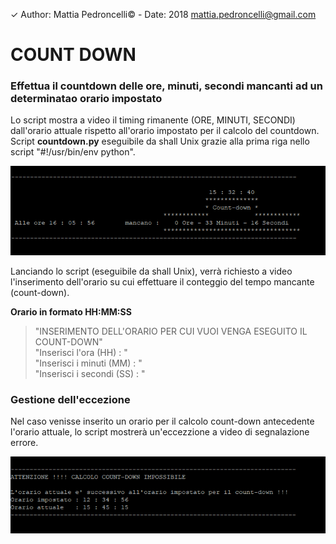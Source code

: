 ✓ Author: Mattia Pedroncelli© - Date: 2018  mattia.pedroncelli@gmail.com
  
# COUNT DOWN
### Effettua il countdown delle ore, minuti, secondi mancanti ad un determinatao orario impostato


Lo script mostra a video il timing rimanente (ORE, MINUTI, SECONDI) dall'orario attuale rispetto all'orario impostato per il calcolo del countdown.   
Script **countdown.py** eseguibile da shall Unix grazie alla prima riga nello script "#!/usr/bin/env python".
 
![logo_project](./images/count-down.png)  
  
Lanciando lo script (eseguibile da shall Unix), verrà richiesto a video l'inserimento dell'orario su cui effettuare il conteggio del tempo mancante (count-down).  

**Orario in formato HH:MM:SS**

> "INSERIMENTO DELL'ORARIO PER CUI VUOI VENGA ESEGUITO IL COUNT-DOWN"  
> "Inserisci l'ora (HH) : "  
> "Inserisci i minuti (MM) : "  
> "Inserisci i secondi (SS) : "

### Gestione dell'eccezione

Nel caso venisse inserito un orario per il calcolo count-down antecedente l'orario attuale, lo script mostrerà un'eccezzione a video di segnalazione errore. 

![eccezione](./images/eccezione-error.png)  
 
 

